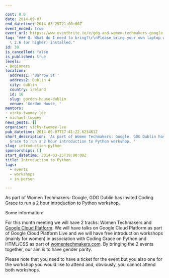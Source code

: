 ```yaml
---

cost: 0.0
date: 2014-09-07
end_datetime: 2014-03-25T21:00:00Z
event_ended: true
event_url: https://www.eventbrite.ie/e/gdg-and-women-techmakers-google-dublin-tickets-10907042257
faq: "### Q. What do I need to bring?\r\nPlease bring your own laptop with Python\
  \ 2.6 (or higher) installed."
id: 30
is_cancelled: false
is_published: true
levels:
- Beginners
location:
  address1: 'Barrow St '
  address2: Dublin 4
  city: dublin
  country: ireland
  id: 16
  slug: gordon-house-dublin
  venue: 'Gordon House, '
mentors:
- vicky-twomey-lee
- michael-twomey
news_posts: []
organiser: vicky-twomey-lee
pub_datetime: 2014-09-07T17:41:22.623461Z
short_description: 'As part of Women Techmakers: Google, GDG Dublin has invited Coding
  Grace to run a 2 hour introduction to Python workshop. '
slug: introduction-python
sponsorships: []
start_datetime: 2014-03-25T19:00:00Z
title: Introduction to Python
tags:
  - events
  - workshops
  - in-person

---
```


As part of Women Techmakers: Google, GDG Dublin has invited Coding Grace to run a 2 hour introduction to Python workshop. 

Some information:

For this month meeting we will have 2 tracks: Women Techmakers and [Google Cloud Platform](https://cloud.google.com/events/google-cloud-platform-live/).
We will have talks on Google Cloud Platform as part of Google Cloud Platform Live and we will have free introduction workshops (mainly for women) in association with Coding Grace on Python and HTML/CSS as part of [womentechmakers.com](http://womentechmakers.com/). By bringing the 2 events together, our aim is to have gender parity.  

Please note that you need to have a ticket for the event but you also one for the workshop you would like to attend and, obviously, you cannot attend both workshops.
